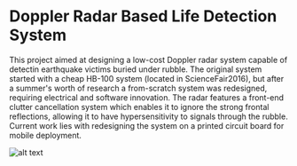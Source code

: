 # Doppler Radar Based Life Detection System

This project aimed at designing a low-cost Doppler radar system capable of detectin earthquake victims buried under rubble. The original system started with a cheap HB-100 system (located in ScienceFair2016), but after a summer's worth of research a from-scratch system was redesigned, requiring electrical and software innovation. The radar features a front-end clutter cancellation system which enables it to ignore the strong frontal reflections, allowing it to have hypersensitivity to signals through the rubble. Current work lies with redesigning the system on a printed circuit board for mobile deployment. 


![alt text](https://github.com/SachinKonan/DopplerLifeDetectionSystem/RadarFull/radarfull.png "Doppler")
